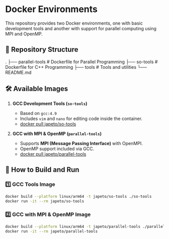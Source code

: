 # Docker Environments

This repository provides two Docker environments, one with basic development tools and another with support for parallel computing using MPI and OpenMP.

## 📂 Repository Structure
.
├── parallel-tools          # Dockerfile for Parallel Programming
├── so-tools                # Dockerfile for C++ Programming 
├── tools                   # Tools and utilities
└── README.md

## 🛠️ Available Images
1. **GCC Development Tools (`so-tools`)**
   - Based on `gcc:4.9`
   - Includes `vim` and `nano` for editing code inside the container.
   - [docker pull japeto/so-tools](https://hub.docker.com/r/japeto/so-tools)

2. **GCC with MPI & OpenMP (`parallel-tools`)**
   - Supports **MPI (Message Passing Interface)** with OpenMPI.
   - OpenMP support included via GCC.
   - [docker pull japeto/parallel-tools](https://hub.docker.com/r/japeto/parallel-tools)

## 🚀 How to Build and Run

### **1️⃣ GCC Tools Image**
```sh
docker build --platform linux/arm64 -t japeto/so-tools ./so-tools
docker run -it --rm japeto/so-tools
```

### **2️⃣  GCC with MPI & OpenMP Image**
```sh
docker build --platform linux/arm64 -t japeto/parallel-tools ./parallel-tools
docker run -it --rm japeto/parallel-tools
```